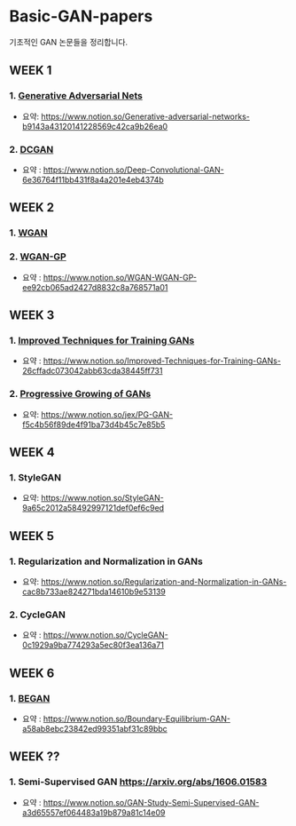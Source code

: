 # Basic-GAN-papers
기초적인 GAN 논문들을 정리합니다.

## WEEK 1

### 1. [Generative Adversarial Nets](https://papers.nips.cc/paper/5423-generative-adversarial-nets.pdf)
- 요약: https://www.notion.so/Generative-adversarial-networks-b9143a43120141228569c42ca9b26ea0


### 2. [DCGAN](https://arxiv.org/abs/1511.06434)
- 요약 : https://www.notion.so/Deep-Convolutional-GAN-6e36764f11bb431f8a4a201e4eb4374b

## WEEK 2

### 1. [WGAN](https://arxiv.org/abs/1701.07875) 
### 2. [WGAN-GP](https://arxiv.org/abs/1704.00028)
- 요약 : https://www.notion.so/WGAN-WGAN-GP-ee92cb065ad2427d8832c8a768571a01

## WEEK 3

### 1. [Improved Techniques for Training GANs](https://arxiv.org/pdf/1606.03498.pdf)
- 요약 : https://www.notion.so/Improved-Techniques-for-Training-GANs-26cffadc073042abb63cda38445ff731

### 2. [Progressive Growing of GANs](https://arxiv.org/abs/1710.10196)
- 요약: https://www.notion.so/jex/PG-GAN-f5c4b56f89de4f91ba73d4b45c7e85b5

## WEEK 4

### 1. StyleGAN
- 요약: https://www.notion.so/StyleGAN-9a65c2012a58492997121def0ef6c9ed

## WEEK 5

### 1. Regularization and Normalization in GANs
- 요약: https://www.notion.so/Regularization-and-Normalization-in-GANs-cac8b733ae824271bda14610b9e53139

### 2. CycleGAN
- 요약 : https://www.notion.so/CycleGAN-0c1929a9ba774293a5ec80f3ea136a71

## WEEK 6

### 1. [BEGAN](https://arxiv.org/pdf/1703.10717.pdf)
- 요약 : https://www.notion.so/Boundary-Equilibrium-GAN-a58ab8ebc23842ed99351abf31c89bbc

## WEEK ??

### 1. Semi-Supervised GAN https://arxiv.org/abs/1606.01583
- 요약 : https://www.notion.so/GAN-Study-Semi-Supervised-GAN-a3d65557ef064483a19b879a81c14e09
